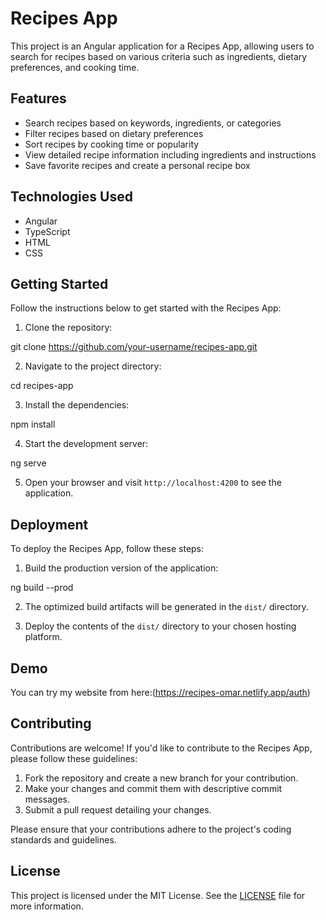 # Recipes App

This project is an Angular application for a Recipes App, allowing users to search for recipes based on various criteria such as ingredients, dietary preferences, and cooking time.

## Features

- Search recipes based on keywords, ingredients, or categories
- Filter recipes based on dietary preferences
- Sort recipes by cooking time or popularity
- View detailed recipe information including ingredients and instructions
- Save favorite recipes and create a personal recipe box

## Technologies Used

- Angular
- TypeScript
- HTML
- CSS

## Getting Started

Follow the instructions below to get started with the Recipes App:

1. Clone the repository:

git clone https://github.com/your-username/recipes-app.git


2. Navigate to the project directory:


cd recipes-app


3. Install the dependencies:


npm install


4. Start the development server:


ng serve


5. Open your browser and visit `http://localhost:4200` to see the application.

## Deployment

To deploy the Recipes App, follow these steps:

1. Build the production version of the application:


ng build --prod


2. The optimized build artifacts will be generated in the `dist/` directory.

3. Deploy the contents of the `dist/` directory to your chosen hosting platform.

## Demo
You can try my website from here:(https://recipes-omar.netlify.app/auth)

## Contributing

Contributions are welcome! If you'd like to contribute to the Recipes App, please follow these guidelines:

1. Fork the repository and create a new branch for your contribution.
2. Make your changes and commit them with descriptive commit messages.
3. Submit a pull request detailing your changes.

Please ensure that your contributions adhere to the project's coding standards and guidelines.

## License

This project is licensed under the MIT License. See the [LICENSE](LICENSE) file for more information.


